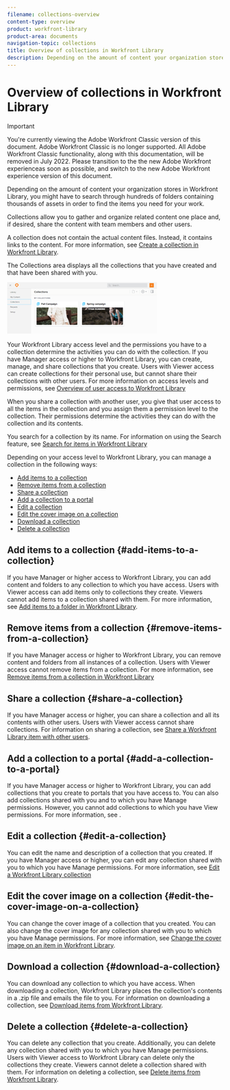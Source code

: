 ```yaml
---
filename: collections-overview
content-type: overview
product: workfront-library
product-area: documents
navigation-topic: collections
title: Overview of collections in Workfront Library
description: Depending on the amount of content your organization stores in Workfront Library, you might have to search through hundreds of folders containing thousands of assets in order to find the items you need for your work.
---
```


# Overview of collections in Workfront Library

>[!IMPORTANT]
>
>You're currently viewing the Adobe Workfront Classic version of this document. Adobe Workfront Classic is no longer supported. All Adobe Workfront Classic functionality, along with this documentation, will be removed in July 2022. Please transition to the the new Adobe Workfront experienceas soon as possible, and switch to the new Adobe Workfront experience version of this document.

Depending on the amount of content your organization stores in Workfront Library, you might have to search through hundreds of folders containing thousands of assets in order to find the items you need for your work.

Collections allow you to gather and organize related content one place and, if desired, share the content with team members and other users.

A collection does not contain the actual content files. Instead, it contains links to the content. For more information, see [Create a collection in Workfront Library](../../../workfront-library/content-management/collections/create-a-collection.md).

The Collections area displays all the collections that you have created and that have been shared with you.

![](assets/collections-2-350x120.png)

Your Workfront Library access level and the permissions you have to a collection determine the activities you can do with the collection. If you have Manager access or higher to Workfront Library, you can create, manage, and share collections that you create. Users with Viewer access can create collections for their personal use, but cannot share their collections with other users. For more information on access levels and permissions, see [Overview of user access to Workfront Library](../../../workfront-library/administration-and-setup/user-access/user-access-overview.md)

When you share a collection with another user, you give that user access to all the items in the collection and you assign them a permission level to the collection. Their permissions determine the activities they can do with the collection and its contents.

You search for a collection by its name. For information on using the Search feature, see [Search for items in Workfront Library](../../../workfront-library/content-management/basics/search-for-items-in-workfront-library.md)

Depending on your access level to Workfront Library, you can manage a collection in the following ways:

* [Add items to a collection](#add-items-to-a-collection) 
* [Remove items from a collection](#remove-items-from-a-collection) 
* [Share a collection](#share-a-collection) 
* [Add a collection to a portal](#add-a-collection-to-a-portal) 
* [Edit a collection](#edit-a-collection) 
* [Edit the cover image on a collection](#edit-the-cover-image-on-a-collection) 
* [Download a collection](#download-a-collection) 
* [Delete a collection](#delete-a-collection)

## Add items to a collection {#add-items-to-a-collection}

If you have Manager or higher access to Workfront Library, you can add content and folders to any collection to which you have access. Users with Viewer access can add items only to collections they create. Viewers cannot add items to a collection shared with them. For more information, see [Add items to a folder in Workfront Library](../../../workfront-library/content-management/folders/add-items-to-a-folder-library.md).

## Remove items from a collection {#remove-items-from-a-collection}

If you have Manager access or higher to Workfront Library, you can remove content and folders from all instances of a collection. Users with Viewer access cannot remove items from a collection. For more information, see [Remove items from a collection in Workfront Library](../../../workfront-library/content-management/collections/remove-items-from-a-collection.md)

## Share a collection {#share-a-collection}

If you have Manager access or higher, you can share a collection and all its contents with other users. Users with Viewer access cannot share collections. For information on sharing a collection, see [Share a Workfront Library item with other users](../../../workfront-library/content-management/share-an-asset-with-users.md).

## Add a collection to a portal {#add-a-collection-to-a-portal}

If you have Manager access or higher to Workfront Library, you can add collections that you create to portals that you have access to. You can also add collections shared with you and to which you have Manage permissions. However, you cannot add collections to which you have View permissions. For more information, see .

## Edit a collection {#edit-a-collection}

You can edit the name and description of a collection that you created. If you have Manager access or higher, you can edit any collection shared with you to which you have Manage permissions. For more information, see [Edit a Workfront Library collection](../../../workfront-library/content-management/collections/edit-a-collection.md)

## Edit the cover image on a collection {#edit-the-cover-image-on-a-collection}

You can change the cover image of a collection that you created. You can also change the cover image for any collection shared with you to which you have Manage permissions. For more information, see [Change the cover image on an item in Workfront Library](../../../workfront-library/content-management/change-cover-image-of-folder.md).

## Download a collection {#download-a-collection}

You can download any collection to which you have access. When downloading a collection, Workfront Library places the collection's contents in a .zip file and emails the file to you. For information on downloading a collection, see [Download items from Workfront Library](../../../workfront-library/content-management/basics/download-content-from-library.md).

## Delete a collection {#delete-a-collection}

You can delete any collection that you create. Additionally, you can delete any collection shared with you to which you have Manage permissions. Users with Viewer access to Workfront Library can delete only the collections they create. Viewers cannot delete a collection shared with them. For information on deleting a collection, see [Delete items from Workfront Library](../../../workfront-library/content-management/delete-items.md).
